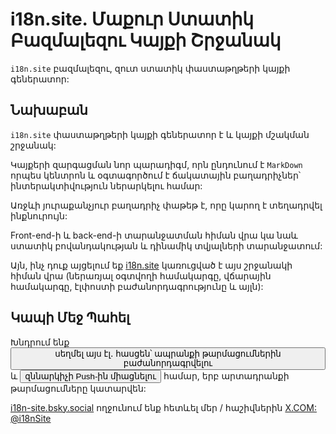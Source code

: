 # i18n.site. Մաքուր Ստատիկ Բազմալեզու Կայքի Շրջանակ

`i18n.site` բազմալեզու, զուտ ստատիկ փաստաթղթերի կայքի գեներատոր:

## Նախաբան

`i18n.site` փաստաթղթերի կայքի գեներատոր է և կայքի մշակման շրջանակ:

Կայքերի զարգացման նոր պարադիգմ, որն ընդունում է `MarkDown` որպես կենտրոն և օգտագործում է ճակատային բաղադրիչներ՝ ինտերակտիվություն ներարկելու համար:

Առջևի յուրաքանչյուր բաղադրիչ փաթեթ է, որը կարող է տեղադրվել ինքնուրույն:

Front-end-ի և back-end-ի տարանջատման հիման վրա կա նաև ստատիկ բովանդակության և դինամիկ տվյալների տարանջատում:

Այն, ինչ դուք այցելում եք [i18n.site](/) կառուցված է այս շրջանակի հիման վրա (ներառյալ օգտվողի համակարգը, վճարային համակարգը, էլփոստի բաժանորդագրությունը և այլն):

## Կապի Մեջ Պահել

Խնդրում ենք <button onclick="mailsub()">սեղմել այս էլ․ հասցեն՝ ապրանքի թարմացումներին բաժանորդագրվելու</button> և <button onclick="webpush()">զննարկիչի Push-ին միացնելու</button> համար, երբ արտադրանքի թարմացումները կատարվեն:

[i18n-site.bsky.social](https://bsky.app/profile/i18n-site.bsky.social) ողջունում ենք հետևել մեր / հաշիվներին [X.COM: @i18nSite](https://x.com/i18nSite)